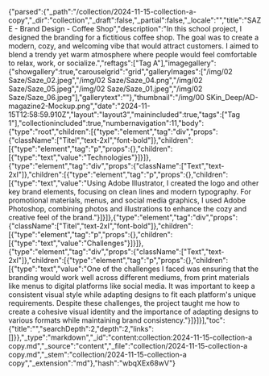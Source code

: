 {"parsed":{"_path":"/collection/2024-11-15-collection-a-copy","_dir":"collection","_draft":false,"_partial":false,"_locale":"","title":"SAZE - Brand Design - Coffee Shop","description":"In this school project, I designed the branding for a fictitious coffee shop. The goal was to create a modern, cozy, and welcoming vibe that would attract customers. I aimed to blend a trendy yet warm atmosphere where people would feel comfortable to relax, work, or socialize.","reftags":["Tag A"],"imagegallery":{"showgallery":true,"carouselgrid":"grid","galleryImages":["/img/02 Saze/Saze_02.jpeg","/img/02 Saze/Saze_04.png","/img/02 Saze/Saze_05.jpeg","/img/02 Saze/Saze_01.jpeg","/img/02 Saze/Saze_06.jpeg"],"gallerytext":""},"thumbnail":"/img/00 SKin_Deep/AD-magazine2-Mockup.png","date":"2024-11-15T12:58:59.910Z","layout":"layout3","mainincluded":true,"tags":["Tag 1"],"collectionincluded":true,"numbernavigation":11,"body":{"type":"root","children":[{"type":"element","tag":"div","props":{"className":["Titel","text-2xl","font-bold"]},"children":[{"type":"element","tag":"p","props":{},"children":[{"type":"text","value":"Technologies"}]}]},{"type":"element","tag":"div","props":{"className":["Text","text-2xl"]},"children":[{"type":"element","tag":"p","props":{},"children":[{"type":"text","value":"Using Adobe Illustrator, I created the logo and other key brand elements, focusing on clean lines and modern typography. For promotional materials, menus, and social media graphics, I used Adobe Photoshop, combining photos and illustrations to enhance the cozy and creative feel of the brand."}]}]},{"type":"element","tag":"div","props":{"className":["Titel","text-2xl","font-bold"]},"children":[{"type":"element","tag":"p","props":{},"children":[{"type":"text","value":"Challenges"}]}]},{"type":"element","tag":"div","props":{"className":["Text","text-2xl"]},"children":[{"type":"element","tag":"p","props":{},"children":[{"type":"text","value":"One of the challenges I faced was ensuring that the branding would work well across different mediums, from print materials like menus to digital platforms like social media. It was important to keep a consistent visual style while adapting designs to fit each platform's unique requirements. Despite these challenges, the project taught me how to create a cohesive visual identity and the importance of adapting designs to various formats while maintaining brand consistency."}]}]}],"toc":{"title":"","searchDepth":2,"depth":2,"links":[]}},"_type":"markdown","_id":"content:collection:2024-11-15-collection-a copy.md","_source":"content","_file":"collection/2024-11-15-collection-a copy.md","_stem":"collection/2024-11-15-collection-a copy","_extension":"md"},"hash":"wbqXEx68wV"}